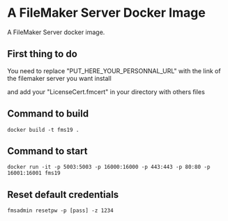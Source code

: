 # A FileMaker Server Docker Image

A FileMaker Server docker image.

## First thing to do

You need to replace "PUT_HERE_YOUR_PERSONNAL_URL" with the link of the filemaker server you want install

and add your "LicenseCert.fmcert" in your directory with others files 

## Command to build

```
docker build -t fms19 .
```

## Command to start

```
docker run -it -p 5003:5003 -p 16000:16000 -p 443:443 -p 80:80 -p 16001:16001 fms19
```

## Reset default credentials

```
fmsadmin resetpw -p [pass] -z 1234
```
